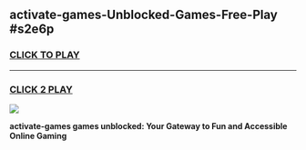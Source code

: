 
## activate-games-Unblocked-Games-Free-Play #s2e6p
<h3>
<a href="https://us.freeplayer.one?title=activate-games&ref=9M">CLICK TO PLAY</a></h3>
<hr>

<h3>
<a href="https://us.freeplayer.one?title=activate-games&ref=9M">CLICK 2 PLAY</a>
  
</h3>

<a href="https://us.freeplayer.one?title=activate-games&ref=9M"><img src="https://clearcache.store/games.png"></a>


**activate-games games unblocked: Your Gateway to Fun and Accessible Online Gaming**
